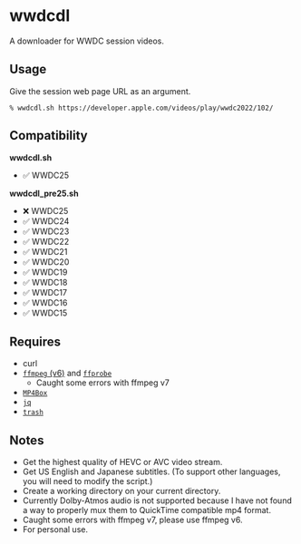 # wwdcdl
A downloader for WWDC session videos.

## Usage

Give the session web page URL as an argument.

`% wwdcdl.sh https://developer.apple.com/videos/play/wwdc2022/102/`

## Compatibility

**wwdcdl.sh**

- ✅ WWDC25

**wwdcdl_pre25.sh**

- ❌ WWDC25
- ✅ WWDC24
- ✅ WWDC23
- ✅ WWDC22
- ✅ WWDC21
- ✅ WWDC20
- ✅ WWDC19
- ✅ WWDC18
- ✅ WWDC17
- ✅ WWDC16
- ✅ WWDC15

## Requires

- curl
- [`ffmpeg` (v6)](https://www.ffmpeg.org) and [`ffprobe`](https://www.ffmpeg.org)
	- Caught some errors with ffmpeg v7
- [`MP4Box`](https://github.com/gpac/gpac/wiki/MP4Box)
- [`jq`](https://stedolan.github.io/jq/)
- [`trash`](https://hasseg.org/trash/)


## Notes

- Get the highest quality of HEVC or AVC video stream.
- Get US English and Japanese subtitles.
(To support other languages, you will need to modify the script.)
- Create a working directory on your current directory.
- Currently Dolby-Atmos audio is not supported because I have not found a way to properly mux them to QuickTime compatible mp4 format.
- Caught some errors with ffmpeg v7, please use ffmpeg v6.
- For personal use.
